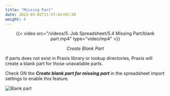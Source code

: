 ```yaml
---
title: "Missing Part"
date: 2023-03-02T11:57:42+05:30
weight: 4
---
```


<div style="text-align: center">{{< video src="/videos/5. Job Spreadsheet/5.4 Missing Part/blank part.mp4" type="video/mp4" >}}</div>

*<div style="text-align: center">Create Blank Part</div>*

If parts does not exist in Praxis library or lookup directories, Praxis will create a blank part for those unavailable parts.

Check ON the **_Create blank part for missing part_** in the spreadsheet import settings to enable this feature.

![Blank part](/images/blankpart.png)